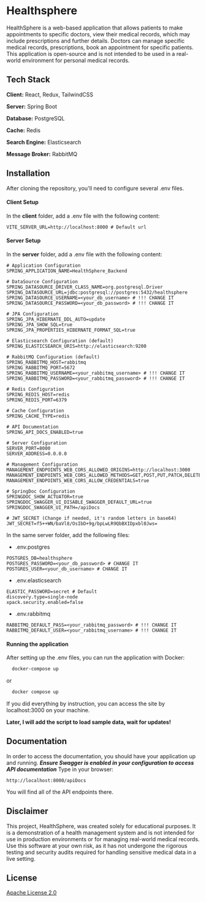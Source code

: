 
# Healthsphere

HealthSphere is a web-based application that allows patients to make appointments to specific doctors, view their medical
records, which may include prescriptions and further details.
Doctors can manage specific medical records, prescriptions, book
an appointment for specific patients. This application is
open-source and is not intended to be used in a real-world
environment for personal medical records.


## Tech Stack

**Client:** React, Redux, TailwindCSS

**Server:** Spring Boot

**Database:** PostgreSQL

**Cache:** Redis

**Search Engine:** Elasticsearch

**Message Broker:** RabbitMQ


## Installation

After cloning the repository, you'll need to configure several .env files.

#### Client Setup
In the **client** folder, add a .env file with the following content:
```env
VITE_SERVER_URL=http://localhost:8000 # Default url
```
#### Server Setup
In the **server** folder, add a .env file with the following content:
```env
# Application Configuration
SPRING_APPLICATION_NAME=HealthSphere_Backend

# DataSource Configuration
SPRING_DATASOURCE_DRIVER_CLASS_NAME=org.postgresql.Driver
SPRING_DATASOURCE_URL=jdbc:postgresql://postgres:5432/healthsphere
SPRING_DATASOURCE_USERNAME=<your_db_username> # !!! CHANGE IT
SPRING_DATASOURCE_PASSWORD=<your_db_password> # !!! CHANGE IT

# JPA Configuration
SPRING_JPA_HIBERNATE_DDL_AUTO=update
SPRING_JPA_SHOW_SQL=true
SPRING_JPA_PROPERTIES_HIBERNATE_FORMAT_SQL=true

# Elasticsearch Configuration (default)
SPRING_ELASTICSEARCH_URIS=http://elasticsearch:9200

# RabbitMQ Configuration (default)
SPRING_RABBITMQ_HOST=rabbitmq
SPRING_RABBITMQ_PORT=5672
SPRING_RABBITMQ_USERNAME=<your_rabbitmq_username> # !!! CHANGE IT
SPRING_RABBITMQ_PASSWORD=<your_rabbitmq_password> # !!! CHANGE IT

# Redis Configuration
SPRING_REDIS_HOST=redis
SPRING_REDIS_PORT=6379

# Cache Configuration
SPRING_CACHE_TYPE=redis

# API Documentation
SPRING_API_DOCS_ENABLED=true

# Server Configuration
SERVER_PORT=8000
SERVER_ADDRESS=0.0.0.0

# Management Configuration
MANAGEMENT_ENDPOINTS_WEB_CORS_ALLOWED_ORIGINS=http://localhost:3000
MANAGEMENT_ENDPOINTS_WEB_CORS_ALLOWED_METHODS=GET,POST,PUT,PATCH,DELETE,OPTIONS
MANAGEMENT_ENDPOINTS_WEB_CORS_ALLOW_CREDENTIALS=true

# SpringDoc Configuration
SPRINGDOC_SHOW_ACTUATOR=true
SPRINGDOC_SWAGGER_UI_DISABLE_SWAGGER_DEFAULT_URL=true
SPRINGDOC_SWAGGER_UI_PATH=/apiDocs

# JWT_SECRET (Change if needed, it's random letters in base64)
JWT_SECRET=f5++WN/baVl8/OsIbD+9g/bpLwLR9QbBXIDpxbl0Jws=
```
In the same server folder, add the following files:
* .env.postgres
```env
POSTGRES_DB=healthsphere
POSTGRES_PASSWORD=<your_db_password> # CHANGE IT
POSTGRES_USER=<your_db_username> # CHANGE IT
```
* .env.elasticsearch
```env
ELASTIC_PASSWORD=secret # Default
discovery.type=single-node
xpack.security.enabled=false
```
* .env.rabbitmq
```env
RABBITMQ_DEFAULT_PASS=<your_rabbitmq_password> # !!! CHANGE IT
RABBITMQ_DEFAULT_USER=<your_rabbitmq_username> # !!! CHANGE IT
```
#### Running the application
After setting up the .env files, you can run the application with Docker:
```bash
  docker-compose up
```
or
```bash
  docker compose up
```
If you did everything by instruction, you can access the site by localhost:3000 on your machine.

**Later, I will add the script to load sample data, wait for updates!**


## Documentation

In order to access the documentation, you should have your application up and running. ***Ensure Swagger is enabled in your configuration to access API documentation*** Type in your browser:

```url
http://localhost:8000/apiDocs
```

You will find all of the API endpoints there.
## Disclaimer

This project, HealthSphere, was created solely for educational purposes. It is a demonstration of a health management system and is not intended for use in production environments or for managing real-world medical records. Use this software at your own risk, as it has not undergone the rigorous testing and security audits required for handling sensitive medical data in a live setting.


## License

[Apache License 2.0](https://choosealicense.com/licenses/apache-2.0/)

